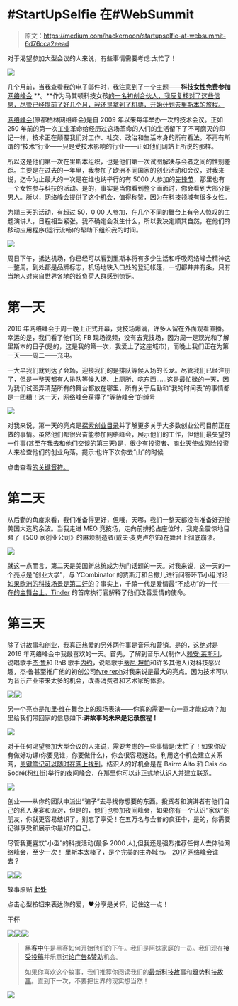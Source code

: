 # #StartUpSelfie 在#WebSummit

> 原文：<https://medium.com/hackernoon/startupselfie-at-websummit-6d76cca2eead>

对于渴望参加大型会议的人来说，有些事情需要考虑:太忙了！

![](img/000212a616ae31250a442f5ed3545426.png)

几个月前，当我查看我的电子邮件时，我注意到了一个主题——**科技女性免费参加** [网络峰会](https://websummit.net/) **。**作为马其顿科技女孩[的一名初创合伙人，我反复核对了这些信息，尽管已经提前了好几个月，我还是拿到了机票，开始计划去里斯本的旅程。](http://macedonia.girlsintech.org/)

[网络峰会](https://www.facebook.com/WebSummitHQ/)(原都柏林网络峰会)是自 2009 年以来每年举办一次的技术会议。正如 250 年前的第一次工业革命给经历过这场革命的人们的生活留下了不可磨灭的印记一样，技术正在颠覆我们对工作、社交、政治和生活本身的所有看法。不再有所谓的“技术”行业——只是受技术影响的行业——正如他们网站上所说的那样。

所以这是他们第一次在里斯本组织，也是他们第一次试图解决与会者之间的性别差距。主要是在过去的一年里，我参加了欧洲不同国家的创业活动和会议，对我来说，迄今为止最大的一次是在维也纳举行的有 5000 人参加的[先锋节](https://startupselfie.wordpress.com/2016/05/17/startupselfie-29/)，那里也有一个女性参与科技的活动。是的，事实是当你看到整个画面时，你会看到大部分是男人。所以，网络峰会提供了这个机会，值得称赞，因为在科技领域有很多女性。

为期三天的活动，有超过 50，0 00 人参加，在几个不同的舞台上有令人惊叹的主题演讲人，日程相当紧张。我不确定会发生什么，所以我决定顺其自然，在他们的移动应用程序(运行流畅)的帮助下组织我的时间。

![](img/a0aa3476549484f8f4960a8e14df58d8.png)

周日下午，抵达机场，你已经可以看到里斯本将有多少生活和呼吸网络峰会精神这一整周。到处都是品牌标志，机场地铁入口处的登记帐篷，一切都井井有条，只有当地人对来自世界各地的超负荷人群感到惊讶。

# 第一天

2016 年网络峰会于周一晚上正式开幕，竞技场爆满，许多人留在外面观看直播。幸运的是，我们看了他们的 FB 现场视频，没有去竞技场，因为周一是观光和了解里斯本的日子(是的，这是我的第一次，我爱上了这座城市)，而晚上我们正在为第一天——周二——充电。

一大早我们就到达了会场，迎接我们的是排队等候入场的长龙。尽管我们已经注册了，但是一整天都有人排队等候入场、上厕所、吃东西……这是最忙碌的一天，因为我们试图弄清楚所有的舞台都放在哪里，所有关于后勤和“我的时间表”的事情都是一团糟！这一天，网络峰会获得了“等待峰会”的绰号

![](img/6fa94db80b489c47ee2b247c2143fca0.png)

对我来说，第一天的亮点是[探索创业目录](https://www.facebook.com/WebSummitHQ/videos/1201316329934409/)并了解更多关于大多数创业公司目前正在做的事情。虽然他们都很兴奋能参加网络峰会，展示他们的工作，但他们最失望的一件事(甚至在我去和他们交谈的第三天)是，很少有投资者、商业天使或风险投资人来检查他们的创业角落。提示:也许下次你去“山”的时候

点击查看[的关键音符。](https://www.facebook.com/WebSummitHQ/videos/1201073603292015/)

# 第二天

从后勤的角度来看，我们准备得更好，但哦，天哪，我们一整天都没有准备好迎接美国大选的余波。当我走进 MEO 竞技场，走向前排抢占座位时，我完全震惊地目睹了《500 家创业公司》的麻烦制造者(戴夫·麦克卢尔饰)在舞台上彻底崩溃。

![](img/2ece632400aa22273f27fc9f77cba4d2.png)

就这一点而言，第二天是美国新总统成为热门话题的一天。对我来说，这一天的一个亮点是“创业大学”，与 YCombinator 的贾斯汀和合撒儿进行问答环节小组讨论[如果欧洲的科技场景是第二好的](https://www.facebook.com/WebSummitHQ/videos/1202405096492199/)？事实上，千禧一代是爱情最“不成功”的一代——在[的主舞台上，Tinder](https://www.facebook.com/WebSummitHQ/videos/1203217899744252/) 的首席执行官解释了他们改善爱情的使命。

# 第三天

除了讲故事和创业，我真正热爱的另外两件事是音乐和营销。是的，这绝对是 2016 年网络峰会中我最喜欢的一天。首先，了解到音乐人(制作人[赖安·莱斯利](https://www.facebook.com/ryanleslie/)，说唱歌手[杰·鲁](https://www.facebook.com/Ruleyorkcity/)和 RnB 歌手[内约](https://www.facebook.com/NEYO/)，说唱歌手[蒂尼·坦帕](https://www.facebook.com/tinietempahofficial/)和许多其他人)对科技感兴趣，杰·鲁甚至推广他的初创公司[fyre reph](http://fyreapp.com/)对我来说是最大的亮点。因为技术可以为音乐产业带来太多的机会，改善消费者和艺术家的体验。

![](img/3071ff085b7ef12944b41662825995bc.png)![](img/ad81b49bd9eb9c68a6cfca8b3ed1ef10.png)

另一个亮点是[加里·维](https://www.facebook.com/gary/)在舞台上的现场表演——你真的需要一心一意才能成功？加里给我们带回家的信息如下:**讲故事的未来是记录旅程！**

![](img/fe3a4b03276dc196907a475643be6f21.png)

对于任何渴望参加大型会议的人来说，需要考虑的一些事情是:太忙了！如果你没有做好功课(你要见谁，你要做什么)，你会很容易迷路。利用这个机会建立关系网，[关键笔记可以随时在网上找到](https://www.facebook.com/pg/WebSummitHQ/videos/?ref=page_internal)。结识人的好机会是在 Bairro Alto 和 Cais do Sodré(粉红街)举行的夜间峰会，在那里你可以非正式地认识人并建立联系。

![](img/0504deb867c1f15870f563b4b9c4f4e1.png)

创业——从你的团队中派出“骗子”去寻找你想要的东西。投资者和演讲者有他们自己的私人晚宴和派对，但是的，他们也参加夜间峰会，如果你有一个认识“家伙”的朋友，你就更容易结识了。别忘了享受！在五万名与会者的疯狂中，是的，你需要记得享受和展示你最好的自己。

尽管我更喜欢“小型”的科技活动(最多 2000 人),但我还是强烈推荐任何人去体验网络峰会，至少一次！
里斯本太棒了，是个完美的主办城市。
[2017 网络峰会](https://websummit.net/2for1)谁去？

![](img/74c0747472c2bbd3f835e27dcf854d6a.png)![](img/e9976ec9760830cb46db54a6f3b5c909.png)

故事原贴 [**此处**](https://startupselfie.wordpress.com/2016/11/20/startupselfie-at-websummit/)

点击心型按钮来表达你的爱，❤分享是关怀，记住这一点！

干杯

[![](img/50ef4044ecd4e250b5d50f368b775d38.png)](http://bit.ly/HackernoonFB)[![](img/979d9a46439d5aebbdcdca574e21dc81.png)](https://goo.gl/k7XYbx)[![](img/2930ba6bd2c12218fdbbf7e02c8746ff.png)](https://goo.gl/4ofytp)

> [黑客中午](http://bit.ly/Hackernoon)是黑客如何开始他们的下午。我们是阿妹家庭的一员。我们现在[接受投稿](http://bit.ly/hackernoonsubmission)并乐意[讨论广告&赞助](mailto:partners@amipublications.com)机会。
> 
> 如果你喜欢这个故事，我们推荐你阅读我们的[最新科技故事](http://bit.ly/hackernoonlatestt)和[趋势科技故事](https://hackernoon.com/trending)。直到下一次，不要把世界的现实想当然！

[![](img/be0ca55ba73a573dce11effb2ee80d56.png)](https://goo.gl/Ahtev1)